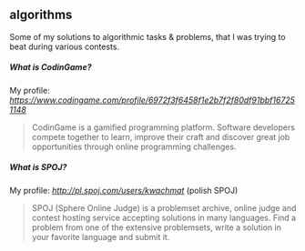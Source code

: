 ## algorithms

Some of my solutions to algorithmic tasks & problems, that I was trying to beat during various contests.

##### What is CodinGame?
My profile: *https://www.codingame.com/profile/6972f3f6458f1e2b7f2f80df91bbf167251148*
> CodinGame is a gamified programming platform. Software developers compete together to learn, improve their craft and discover great job opportunities through online programming challenges.

##### What is SPOJ?
My profile: *http://pl.spoj.com/users/kwachmat* (polish SPOJ)
> SPOJ (Sphere Online Judge) is a problemset archive, online judge and contest hosting service accepting solutions in many languages. Find a problem from one of the extensive problemsets, write a solution in your favorite language and submit it.
